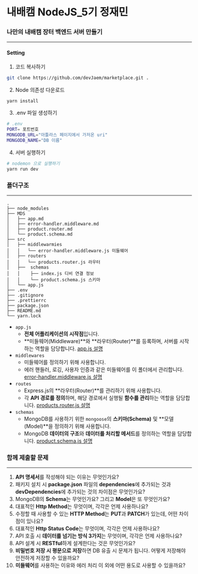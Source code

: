 # 내배캠 NodeJS_5기 정재민
### 나만의 내배캠 장터 백엔드 서버 만들기
---
#### Setting
1. 코드 복사하기
```bash
git clone https://github.com/devJaem/marketplace.git .
```
2. Node 의존성 다운로드
```bash
yarn install
```

3. .env 파일 생성하기
```bash
# .env
PORT= 포트번호
MONGODB_URL="아틀라스 페이지에서 가저온 uri"
MONGODB_NAME="DB 이름"
```

4. 서버 실행하기
```bash
# nodemon 으로 실행하기
yarn run dev
```

### 폴더구조
---
```
.
├── node_modules
├── MDS
│   ├── app.md
│   ├── error-handler.middleware.md
│   ├── product.router.md
│   └── product.schema.md
├── src
│   ├── middlewarmies
│   │   └── error-handler.middleware.js 미들웨어
│   ├── routers
│   │   └── products.router.js 라우터
│   ├──  schemas
│   │    ├── index.js 디비 연결 정보
│   │    └── product.schema.js 스키마
│   └── app.js 
├── .env
├── .gitignore
├── .prettierrc
├── package.json
├── README.md
└── yarn.lock
```

- `app.js`
    - **전체 어플리케이션의 시작점**입니다.
    - **미들웨어(Middleware)**와 **라우터(Router)**를 등록하며, 서버를 시작하는 역할을 담당합니다.
    [app.js 설명](https://github.com/devJaem/marketplace/blob/main/mds/app.md)
- `middlewares`
    - 미들웨어를 정의하기 위해 사용합니다.
    - 에러 핸들러, 로깅, 사용자 인증과 같은 미들웨어를 이 폴더에서 관리합니다.
    [error-handler.middleware.js 설명](https://github.com/devJaem/marketplace/blob/main/mds/error-handler.middleware.md)
- `routes`
    - Express.js의 **라우터(Router)**를 관리하기 위해 사용합니다.
    - 각 **API 경로를 정의**하며, 해당 경로에서 실행될 **함수를 관리**하는 역할을 담당합니다.
    [products.router.js 설명](https://github.com/devJaem/marketplace/blob/main/mds/product.router.md)
- `schemas`
    - MongoDB를 사용하기 위한 `mongoose`의 **스키마(Schema)** 및 **모델(Model)**을 정의하기 위해 사용합니다.
    - MongoDB **데이터의 구조**와 **데이터를 처리할 메서드**를 정의하는 역할을 담당합니다.
    [product.schema.js 설명](https://github.com/devJaem/marketplace/blob/main/mds/product.schema.md)

### 함께 제출할 문제
---
1. **API 명세서**를 작성해야 되는 이유는 무엇인가요?
2. 패키지 설치 시 **package.json** 파일의 **dependencies**에 추가되는 것과 **devDependencies**에 추가되는 것의 차이점은 무엇인가요? 
3. MongoDB의 **Schema**는 무엇인가요? 그리고 **Model**은 또 무엇인가요?
4. 대표적인 **Http Method**는 무엇이며, 각각은 언제 사용하나요?
5. 수정할 때 사용할 수 있는 **HTTP Method**는 **PUT**과 **PATCH**가 있는데, 어떤 차이점이 있나요?
6. 대표적인 **Http Status Code**는 무엇이며, 각각은 언제 사용하나요?
7. API 호출 시 **데이터를 넘기는 방식 3가지**는 무엇이며, 각각은 언제 사용하나요?
8. API 설계 시 **RESTful**하게 설계한다는 것은 무엇인가요?
9. **비밀번호 저장 시 평문으로 저장**하면 DB 유출 시 문제가 됩니다. 어떻게 저장해야 안전하게 저장할 수 있을까요?
10. **미들웨어**를 사용하는 이유와 에러 처리 이 외에 어떤 용도로 사용할 수 있을까요?